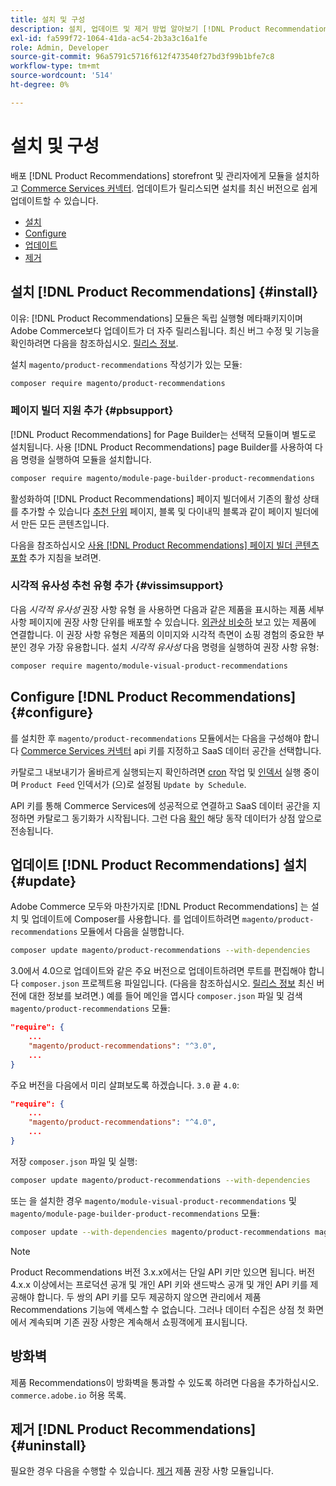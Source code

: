 ```yaml
---
title: 설치 및 구성
description: 설치, 업데이트 및 제거 방법 알아보기 [!DNL Product Recommendations].
exl-id: fa599f72-1064-41da-ac54-2b3a3c16a1fe
role: Admin, Developer
source-git-commit: 96a5791c5716f612f473540f27bd3f99b1bfe7c8
workflow-type: tm+mt
source-wordcount: '514'
ht-degree: 0%

---
```


# 설치 및 구성

배포 [!DNL Product Recommendations] storefront 및 관리자에게 모듈을 설치하고 [Commerce Services 커넥터](../landing/saas.md). 업데이트가 릴리스되면 설치를 최신 버전으로 쉽게 업데이트할 수 있습니다.

- [설치](#install)
- [Configure](#configure)
- [업데이트](#update)
- [제거](#uninstall)

## 설치 [!DNL Product Recommendations] {#install}

이유: [!DNL Product Recommendations] 모듈은 독립 실행형 메타패키지이며 Adobe Commerce보다 업데이트가 더 자주 릴리스됩니다. 최신 버그 수정 및 기능을 확인하려면 다음을 참조하십시오. [릴리스 정보](release-notes.md).

설치 `magento/product-recommendations` 작성기가 있는 모듈:

```bash
composer require magento/product-recommendations
```

### 페이지 빌더 지원 추가 {#pbsupport}

[!DNL Product Recommendations] for Page Builder는 선택적 모듈이며 별도로 설치됩니다. 사용 [!DNL Product Recommendations] page Builder를 사용하여 다음 명령을 실행하여 모듈을 설치합니다.

```bash
composer require magento/module-page-builder-product-recommendations
```

활성화하여 [!DNL Product Recommendations] 페이지 빌더에서 기존의 활성 상태를 추가할 수 있습니다 [추천 단위](https://experienceleague.adobe.com/docs/commerce-admin/page-builder/add-content/recommendations.html) 페이지, 블록 및 다이내믹 블록과 같이 페이지 빌더에서 만든 모든 콘텐츠입니다.

다음을 참조하십시오 [사용 [!DNL Product Recommendations] 페이지 빌더 콘텐츠 포함](page-builder.md) 추가 지침을 보려면.

### 시각적 유사성 추천 유형 추가 {#vissimsupport}

다음 _시각적 유사성_ 권장 사항 유형 을 사용하면 다음과 같은 제품을 표시하는 제품 세부 사항 페이지에 권장 사항 단위를 배포할 수 있습니다. [외관상 비슷하](type.md#visualsim) 보고 있는 제품에 연결합니다. 이 권장 사항 유형은 제품의 이미지와 시각적 측면이 쇼핑 경험의 중요한 부분인 경우 가장 유용합니다. 설치 _시각적 유사성_ 다음 명령을 실행하여 권장 사항 유형:

```bash
composer require magento/module-visual-product-recommendations
```

## Configure [!DNL Product Recommendations] {#configure}

를 설치한 후 `magento/product-recommendations` 모듈에서는 다음을 구성해야 합니다 [Commerce Services 커넥터](https://experienceleague.adobe.com/docs/commerce-admin/config/services/saas.html) api 키를 지정하고 SaaS 데이터 공간을 선택합니다.

카탈로그 내보내기가 올바르게 실행되는지 확인하려면 [cron](https://experienceleague.adobe.com/docs/commerce-operations/configuration-guide/cli/configure-cron-jobs.html) 작업 및 [인덱서](https://experienceleague.adobe.com/docs/commerce-operations/configuration-guide/cli/manage-indexers.html) 실행 중이며 `Product Feed` 인덱서가 (으)로 설정됨 `Update by Schedule`.

API 키를 통해 Commerce Services에 성공적으로 연결하고 SaaS 데이터 공간을 지정하면 카탈로그 동기화가 시작됩니다. 그런 다음 [확인](verify.md) 해당 동작 데이터가 상점 앞으로 전송됩니다.

## 업데이트 [!DNL Product Recommendations] 설치 {#update}

Adobe Commerce 모두와 마찬가지로 [!DNL Product Recommendations] 는 설치 및 업데이트에 Composer를 사용합니다. 를 업데이트하려면 `magento/product-recommendations` 모듈에서 다음을 실행합니다.

```bash
composer update magento/product-recommendations --with-dependencies
```

3.0에서 4.0으로 업데이트와 같은 주요 버전으로 업데이트하려면 루트를 편집해야 합니다 `composer.json` 프로젝트용 파일입니다. (다음을 참조하십시오. [릴리스 정보](release-notes.md) 최신 버전에 대한 정보를 보려면.) 예를 들어 메인을 엽시다 `composer.json` 파일 및 검색 `magento/product-recommendations` 모듈:

```json
"require": {
    ...
    "magento/product-recommendations": "^3.0",
    ...
}
```

주요 버전을 다음에서 미리 살펴보도록 하겠습니다. `3.0` 끝 `4.0`:

```json
"require": {
    ...
    "magento/product-recommendations": "^4.0",
    ...
}
```

저장 `composer.json` 파일 및 실행:

```bash
composer update magento/product-recommendations --with-dependencies
```

또는 을 설치한 경우 `magento/module-visual-product-recommendations` 및 `magento/module-page-builder-product-recommendations` 모듈:

```bash
composer update --with-dependencies magento/product-recommendations magento/module-visual-product-recommendations magento/module-page-builder-product-recommendations
```

>[!NOTE]
>
> Product Recommendations 버전 3.x.x에서는 단일 API 키만 있으면 됩니다. 버전 4.x.x 이상에서는 프로덕션 공개 및 개인 API 키와 샌드박스 공개 및 개인 API 키를 제공해야 합니다. 두 쌍의 API 키를 모두 제공하지 않으면 관리에서 제품 Recommendations 기능에 액세스할 수 없습니다. 그러나 데이터 수집은 상점 첫 화면에서 계속되며 기존 권장 사항은 계속해서 쇼핑객에게 표시됩니다.

## 방화벽

제품 Recommendations이 방화벽을 통과할 수 있도록 하려면 다음을 추가하십시오. `commerce.adobe.io` 허용 목록.

## 제거 [!DNL Product Recommendations] {#uninstall}

필요한 경우 다음을 수행할 수 있습니다. [제거](https://experienceleague.adobe.com/docs/commerce-operations/installation-guide/tutorials/uninstall-modules.html) 제품 권장 사항 모듈입니다.
